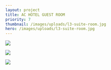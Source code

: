 ```yaml
---
layout: project
title: AC HOTEL GUEST ROOM
priority: 7
thumbnail: /images/uploads/l3-suite-room.jpg
hero: /images/uploads/l3-suite-room.jpg
---
```

![](/images/uploads/l3-suite-room.jpg)

![](/images/uploads/l3-jacuzzi.jpg)

![](/images/uploads/l19-suite-room.jpg)